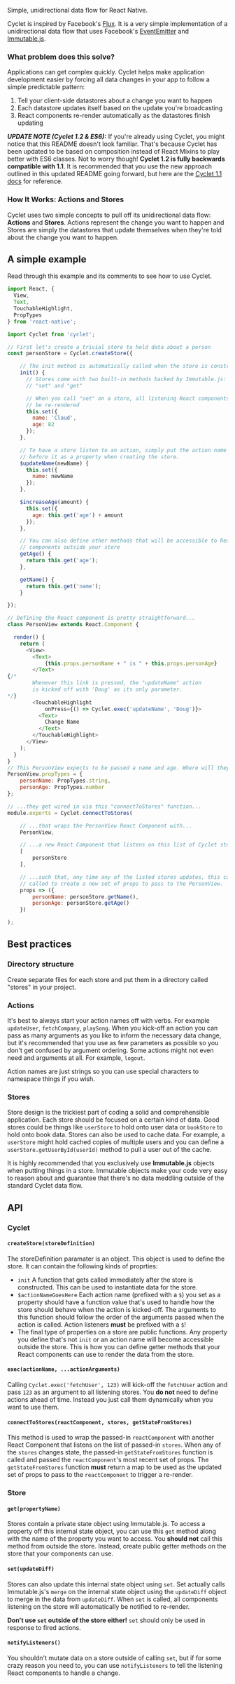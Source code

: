 Simple, unidirectional data flow for React Native.

Cyclet is inspired by Facebook's [Flux](https://facebook.github.io/flux/). It is a very simple implementation of a unidirectional data flow that uses Facebook's [EventEmitter](https://www.npmjs.com/package/fbemitter) and [Immutable.js](https://facebook.github.io/immutable-js/).

### What problem does this solve?

Applications can get complex quickly. Cyclet helps make application development easier by forcing all data changes in your app to follow a simple predictable pattern:

1. Tell your client-side datastores about a change you want to happen
2. Each datastore updates itself based on the update you're broadcasting
3. React components re-render automatically as the datastores finish updating

***UPDATE NOTE (Cyclet 1.2 & ES6):***
If you're already using Cyclet, you might notice that this README doesn't look familiar. That's because Cyclet has been updated to be based on composition instead of React Mixins to play better with ES6 classes. Not to worry though! **Cyclet 1.2 is fully backwards compatible with 1.1**. It is recommended that you use the new approach outlined in this updated README going forward, but here are the [Cyclet 1.1 docs](Cyclet-1.1.md) for reference.

### How It Works: Actions and Stores

Cyclet uses two simple concepts to pull off its unidirectional data flow: **Actions** and **Stores**. Actions represent the change you want to happen and Stores are simply the datastores that update themselves when they're told about the change you want to happen.

## A simple example

Read through this example and its comments to see how to use Cyclet.

``` javascript
import React, {
  View,
  Text,
  TouchableHighlight,
  PropTypes
} from 'react-native';

import Cyclet from 'cyclet';

// First let's create a trivial store to hold data about a person
const personStore = Cyclet.createStore({

    // The init method is automatically called when the store is constructed
    init() {
      // Stores come with two built-in methods backed by Immutable.js:
      // "set" and "get"

      // When you call "set" on a store, all listening React components will
      // be re-rendered
      this.set({
        name: 'Claud',
        age: 82
      });
    },

    // To have a store listen to an action, simply put the action name with a $
    // before it as a property when creating the store.
    $updateName(newName) {
      this.set({
        name: newName
      });
    },

    $increaseAge(amount) {
      this.set({
        age: this.get('age') + amount
      });
    },

    // You can also define other methods that will be accessible to React
    // components outside your store
    getAge() {
      return this.get('age');
    },

    getName() {
      return this.get('name');
    }

});

// Defining the React component is pretty straightforward...
class PersonView extends React.Component {

  render() {
    return (
      <View>
        <Text>
            {this.props.personName + " is " + this.props.personAge}
        </Text>
{/*
        Whenever this link is pressed, the "updateName" action
        is kicked off with 'Doug' as its only parameter.            
*/}
        <TouchableHighlight
            onPress={() => Cyclet.exec('updateName', 'Doug')}>
          <Text>
            Change Name
          </Text>
        </TouchableHighlight>
      </View>
    );
  }
}
// This PersonView expects to be passed a name and age. Where will they come from?...
PersonView.propTypes = {
    personName: PropTypes.string,
    personAge: PropTypes.number
};

// ...they get wired in via this "connectToStores" function...
module.exports = Cyclet.connectToStores(

    // ...that wraps the PersonView React Component with...
    PersonView,

    // ...a new React Component that listens on this list of Cyclet stores...
    [
        personStore
    ],

    // ...such that, any time any of the listed stores updates, this callback is
    // called to create a new set of props to pass to the PersonView.
    props => ({
        personName: personStore.getName(),
        personAge: personStore.getAge()
    })

);
```

## Best practices

### Directory structure

Create separate files for each store and put them in a directory called "stores" in your project.

### Actions

It's best to always start your action names off with verbs. For example `updateUser`, `fetchCompany`, `playSong`. When you kick-off an action you can pass as many arguments as you like to inform the necessary data change, but it's recommended that you use as few parameters as possible so you don't get confused by argument ordering. Some actions might not even need and arguments at all. For example, `logout`.

Action names are just strings so you can use special characters to namespace things if you wish.

### Stores

Store design is the trickiest part of coding a solid and comprehensible application. Each store should be focused on a certain kind of data. Good stores could be things like `userStore` to hold onto user data or `bookStore` to hold onto book data. Stores can also be used to cache data. For example, a `userStore` might hold cached copies of multiple users and you can define a `userStore.getUserById(userId)` method to pull a user out of the cache.

It is highly recommended that you exclusively use **Immutable.js** objects when putting things in a store. Immutable objects make your code very easy to reason about and guarantee that there's no data meddling outside of the standard Cyclet data flow.

## API

### Cyclet

#### `createStore(storeDefinition)`

The storeDefinition paramater is an object. This object is used to define the store. It can contain the following kinds of proprties:

- `init` A function that gets called immediately after the store is constructed. This can be used to instantiate data for the store.
- `$actionNameGoesHere` Each action name (prefixed with a `$`) you set as a property should have a function value that's used to handle how the store should behave when the action is kicked-off. The arguments to this function should follow the order of the arguments passed when the action is called. Action listeners **must** be prefixed with a `$`!
- The final type of properties on a store are public functions. Any property you define that's not `init` or an action name will become accessible outside the store. This is how you can define getter methods that your React components can use to render the data from the store.

#### `exec(actionName, ...actionArguments)`

Calling `Cyclet.exec('fetchUser', 123)` will kick-off the `fetchUser` action and pass `123` as an argument to all listening stores. You **do not** need to define actions ahead of time. Instead you just call them dynamically when you want to use them.

#### `connectToStores(reactComponent, stores, getStateFromStores)`

This method is used to wrap the passed-in `reactComponent` with another React Component
that listens on the list of passed-in `stores`. When any of the `stores` changes state,
the passed-in `getStateFromStores` function is called and passed the `reactComponent`'s most recent set of props. The `getStateFromStores` function **must** return a map to be used as the updated set of props to pass to the `reactComponent` to trigger a re-render.

### Store

#### `get(propertyName)`

Stores contain a private state object using Immutable.js. To access a property off this internal state object, you can use this `get` method along with the name of the property you want to access. You **should not** call this method from outside the store. Instead, create public getter methods on the store that your components can use.

#### `set(updateDiff)`

Stores can also update this internal state object using `set`. Set actually calls Immutable.js's `merge` on the internal state object using the `updateDiff` object to merge in the data from `updateDiff`. When `set` is called, all components listening on the store will automatically be notified to re-render.

**Don't use `set` outside of the store either!** `set` should only be used in response to fired actions.

#### `notifyListeners()`

You shouldn't mutate data on a store outside of calling `set`, but if for some crazy reason you need to, you can use `notifyListeners` to tell the listening React components to handle a change.
